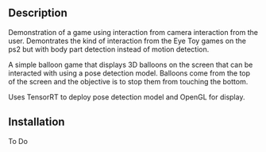 ## Description

Demonstration of a game using interaction from camera interaction from the user. Demontrates the kind of interaction from the Eye Toy games on the ps2 but with body part detection instead of motion detection.

A simple balloon game that displays 3D balloons on the screen that can be interacted with using a pose detection model. Balloons come from the top of the screen and the objective is to stop them from touching the bottom.

Uses TensorRT to deploy pose detection model and OpenGL for display.

## Installation

To Do
